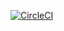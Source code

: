 [![CircleCI](https://circleci.com/gh/blazej-bryla/todo-list-api/tree/master.svg?style=svg&circle-token=0491836073fc2cb406301384379f02ff7b9cb68e)](https://circleci.com/gh/blazej-bryla/todo-list-api/tree/master)
